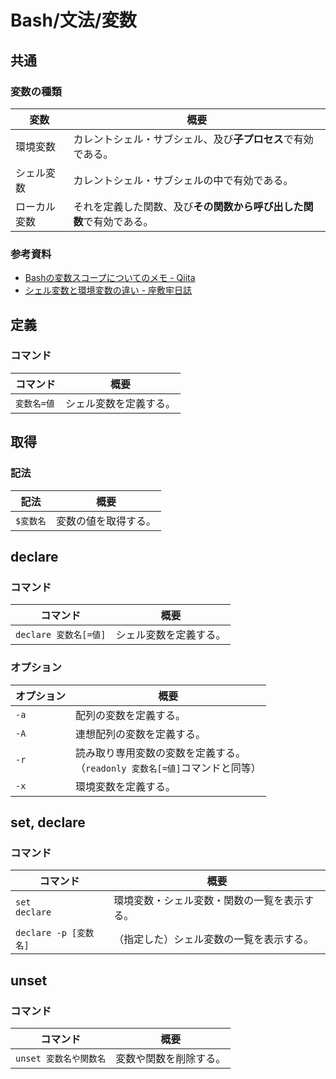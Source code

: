 # Bash/文法/変数

## 共通

### 変数の種類

| 変数         | 概要                                                         |
| ------------ | ------------------------------------------------------------ |
| 環境変数     | カレントシェル・サブシェル、及び**子プロセス**で有効である。 |
| シェル変数   | カレントシェル・サブシェルの中で有効である。                 |
| ローカル変数 | それを定義した関数、及び**その関数から呼び出した関数**で有効である。 |

### 参考資料

- [Bashの変数スコープについてのメモ - Qiita](https://qiita.com/kurukuruz/items/77b329f1c2e5e645de58)
- [シェル変数と環境変数の違い - 座敷牢日誌](https://zashikiro.hateblo.jp/entry/2017/03/31/001900)

## 定義

### コマンド

| コマンド    | 概要                   |
| ----------- | ---------------------- |
| `変数名=値` | シェル変数を定義する。 |

## 取得

### 記法

| 記法      | 概要                 |
| --------- | -------------------- |
| `$変数名` | 変数の値を取得する。 |

## declare

### コマンド

| コマンド              | 概要                   |
| --------------------- | ---------------------- |
| `declare 変数名[=値]` | シェル変数を定義する。 |

### オプション

| オプション | 概要                                                         |
| ---------- | ------------------------------------------------------------ |
| `-a`       | 配列の変数を定義する。                                       |
| `-A`       | 連想配列の変数を定義する。                                   |
| `-r`       | 読み取り専用変数の変数を定義する。<br />（`readonly 変数名[=値]`コマンドと同等） |
| `-x`       | 環境変数を定義する。                                         |

## set, declare

### コマンド

| コマンド              | 概要                                         |
| --------------------- | -------------------------------------------- |
| `set`<br />`declare`  | 環境変数・シェル変数・関数の一覧を表示する。 |
| `declare -p [変数名]` | （指定した）シェル変数の一覧を表示する。     |

## unset

### コマンド

| コマンド               | 概要                   |
| ---------------------- | ---------------------- |
| `unset 変数名や関数名` | 変数や関数を削除する。 |
